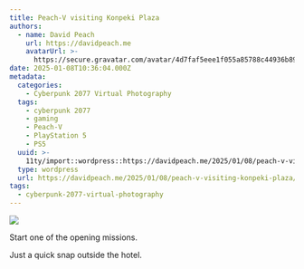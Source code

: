 ```yaml
---
title: Peach-V visiting Konpeki Plaza
authors:
  - name: David Peach
    url: https://davidpeach.me
    avatarUrl: >-
      https://secure.gravatar.com/avatar/4d7faf5eee1f055a85788c44936b8995eaab6dfb004e7854ec747ccb272e91ee?s=96&d=mm&r=g
date: 2025-01-08T10:36:04.000Z
metadata:
  categories:
    - Cyberpunk 2077 Virtual Photography
  tags:
    - cyberpunk 2077
    - gaming
    - Peach-V
    - PlayStation 5
    - PS5
  uuid: >-
    11ty/import::wordpress::https://davidpeach.me/2025/01/08/peach-v-visiting-konpeki-plaza/
  type: wordpress
  url: https://davidpeach.me/2025/01/08/peach-v-visiting-konpeki-plaza/
tags:
  - cyberpunk-2077-virtual-photography
---
```

[![](/assets/wp-173633237478589879811920193-sZeHvtCz1XH5.jpg)](/assets/wp-173633237478589879811920193-sZeHvtCz1XH5.jpg)

Start one of the opening missions.

Just a quick snap outside the hotel.